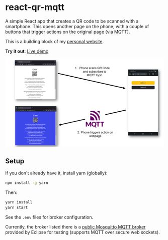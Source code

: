 # react-qr-mqtt

A simple React app that creates a QR code to be scanned with a smartphone. This opens another page on the phone, with a couple of buttons that trigger actions on the original page (via MQTT).

This is a building block of my [personal website](https://pointless.xmp.systems/).

**Try it out**: [Live demo](https://linomp.github.io/react-qr-mqtt/)

![](./figure.png)


## Setup
If you don't already have it, install yarn (globally): 
```bash
npm install -g yarn
```
Then:
```bash
yarn install
yarn start
```

See the `.env` files for broker configuration.

Currently, the broker listed there is a [public Mosquitto MQTT broker](https://test.mosquitto.org/) provided by Eclipse for testing (supports MQTT over secure web sockets).
